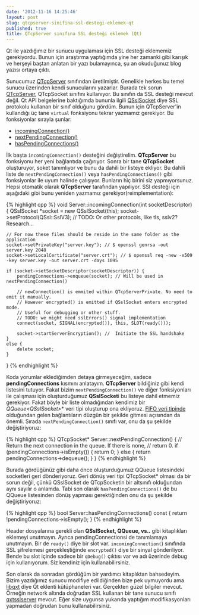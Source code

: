 ```yaml
--- 
date: '2012-11-16 14:25:46'
layout: post
slug: qtcpserver-sinifina-ssl-destegi-eklemek-qt
published: true
title: QTcpServer sınıfına SSL desteği eklemek (Qt)
---
```


Qt ile yazdığımız bir sunucu uygulaması için SSL desteği eklememiz gerekiyordu.
Bunun için araştırma yaptığımda yine her zamanki gibi karışık ve herşeyi baştan
anlatan bir yazı bulamayınca, şu an okuduğunuz blog yazısı ortaya çıktı.

Sunucumuz [QTcpServer](http://qt-project.org/doc/qt-4.8/qtcpserver.html)
sınıfından üretilmiştir. Genelikle herkes bu temel
sunucu üzerinden kendi sunucularını yazarlar. Burada tek sorun
[QTcpServer](http://qt-project.org/doc/qt-4.8/qtcpserver.html), QTcpSocket
sınıfını kullanıyor. Bu sınıfın da SSL desteği mevcut değil.  Qt API
belgelerine baktığımda bununla ilgili
[QSslSocket](http://qt-project.org/doc/qt-4.8/qsslsocket.html) diye SSL
protokolu kullanan bir sınıf olduğunu gördüm. Bunun için QTcpServer'in
kullandığı üç tane `virtual` fonksiyonu tekrar yazmamız gerekiyor. Bu
fonksiyonlar sırayla şunlar:

*  [incomingConnection()](http://qt-project.org/doc/qt-4.8/qtcpserver.html#incomingConnection)
*  [nextPendingConnection()](http://qt-project.org/doc/qt-4.8/qtcpserver.html#nextPendingConnection)
*  [hasPendingConnections()](http://qt-project.org/doc/qt-4.8/qtcpserver.html#hasPendingConnections)

İlk başta `incomingConnection()` desteğini değiştirelim. 
**QTcpServer** bu fonksiyonu her yeni bağlantıda çağırıyor. Sonra bir tane
**QTcpSocket** oluşturuyor, soket tanımlıyor ve bunu da dahili bir listeye
ekliyor. Bu dahili liste de `nextPendingConnection()` veya
`hasPendingConnections()` gibi fonksiyonlar ile uyum halinde çalışıyor.
Bunların hiç birini siz yapmıyorsunuz. Hepsi otomatik olarak **QTcpServer**
tarafından yapılıyor. SSl desteği için aşağıdaki gibi bunu yeniden yazmamız
gerekiyor(reimplementation):

{% highlight cpp %}
void Server::incomingConnection(int socketDescriptor)
{
	QSslSocket *socket = new QSslSocket(this); 
	socket->setProtocol(QSsl::SslV3);  // TODO: Or other protocols, like tls, sslv2? Research...

	// For now these files should be reside in the same folder as the application
	socket->setPrivateKey("server.key"); // $ openssl genrsa -out server.key 2048
	socket->setLocalCertificate("server.crt"); // $ openssl req -new -x509 -key server.key -out server.crt -days 1095

	if (socket->setSocketDescriptor(socketDescriptor)) {
		pendingConnections->enqueue(socket); // Will be used in nextPendingConnection()

		// newConnection() is emmited within QTcpServerPrivate. No need to emit it manually.
		// However encrypted() is emitted if QSslSocket enters encrypted mode.
		// Useful for debugging or other stuff.
		// TODO: we might need sslErrors() signal implementation
		connect(socket, SIGNAL(encrypted()), this, SLOT(ready())); 

		socket->startServerEncryption(); //  Initiate the SSL handshake
	} 
	else { 
		delete socket; 
	}
}
{% endhighlight %}

Koda yorumlar eklediğimden detaya girmeyeceğim, sadece **pendingConnections**
kısmını anlatayım. **QTcpServer** bildiğiniz gibi kendi listesini tutuyor.  Fakat
bizim `nextPendingConnection()` ve diğer fonksiyonları ile çalışması için
oluşturduğumuz **QSslSocket**i bu listeye dahil etmemiz gerekiyor. Fakat böyle
bir liste olmadığından kendimiz  bir **QQueue<QSslSocket*>** veri tipi oluşturup
ona ekliyoruz. [FIFO veri
tipinde](http://en.wikipedia.org/wiki/Queue_(abstract_data_type)) olduğundan
gelen bağlantıların düzgün bir şekilde gitmesi açısından da önemli. Sırada
`nextPendingConnection()` sınıfı var, onu da şu şekilde
değiştiriyoruz:


{% highlight cpp %}
QTcpSocket* Server::nextPendingConnection()
{
	// Return the next connection in the queue. If there is none,
	// return 0.
	if (pendingConnections->isEmpty()) {
		return 0;
	} else {
		return pendingConnections->dequeue();
	}
}
{% endhighlight %}

Burada gördüğünüz gibi daha önce oluşturduğumuz QQueue listesindeki socketleri
geri dönderiyoruz. Geri dönüş veri tipi QTcpSocket* olması da bir sorun değil,
çünkü QSslSocket de QTcpSocketin bir altsınıfı olduğundan aynı sayılır o
anlamda. Tabi son olarak `hasPendingConnections()` de bu QQueue listesinden dönüş
yapması gerektiğinden onu da şu şekilde değiştiriyoruz:


{% highlight cpp %}
bool Server::hasPendingConnections() const
{
    return !pendingConnections->isEmpty();
}
{% endhighlight %}

Header dosyalarına gerekli olan **QSslSocket, QQueue, vs..** gibi kitaplıkları
eklemeyi unutmayın. Ayrıca pendingConnectionsi de tanımlamaya unutmayın. Bir de
`ready()` diye bir slot var. `incomingConnection(`) sınıfında SSL şifrelemesi
gerçekleştiğinde `encrypted()` diye bir sinyal gönderiliyor. Bende bu slot
içinde sadece bir `qDebug()` çıktısı var ve adı üzerinde debug için
kullanıyorum. Siz kendiniz için kullanabilirsiniz.

Son olarak da sonradan gördüğüm bir yardımcı kitaplıktan bahsedeyim. Bizim
yazdığımız sunucu modifiye edildiğinden bize pek uymuyordu ama
[libqxt](http://dev.libqxt.org/libqxt/wiki/Home) diye Qt eklenti kütüphaneleri
var. Gerçekten güzel bilgiler mevcut. Örneğin network altında doğrudan SSL
kullanan bir tane sunucu sınıfı
[qxtsslserver](http://dev.libqxt.org/libqxt/src/de05d2b60c54a04039dfaafdd54018fab6f24ace/src/network/qxtsslserver.cpp?at=master)
mevcut. Eğer size uygunsa yukarıda yaptığım modifikasyonları yapmadan doğrudan
bunu kullanabilirsiniz.

